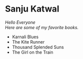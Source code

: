 # Sanju Katwal
*Hello Everyone*  
*Here are some of my favorite books.*  
* Karnali Blues
* The Kite Runner
* Thousand Splended Suns
* The Girl on the Train
